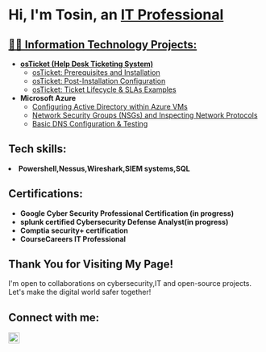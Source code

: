 <h1>Hi, I'm Tosin, an <a href="https://linkedin.com/in/tosineluyera"> IT Professional</h1>

<h2>👨‍💻 Information Technology Projects:</h2>

- <b>osTicket (Help Desk Ticketing System)</b>
  - [osTicket: Prerequisites and Installation](https://github.com/tosineluyera/osticket-prereqs)
  - [osTicket: Post-Installation Configuration](https://github.com/tosineluyera/post-install-config)
  - [osTicket: Ticket Lifecycle & SLAs Examples](https://github.com/tosineluyera/ticket-lifecycle)
- <b>Microsoft Azure</b>
  - [Configuring Active Directory within Azure VMs](https://github.com/tosineluyera/configure-ad)
  - [Network Security Groups (NSGs) and Inspecting Network Protocols](https://github.com/tosineluyera/azure-network-protocols)
  - [Basic DNS Configuration & Testing](https://github.com/tosineluyera/dns-config) 
</ul>





<h2>Tech skills:</h2>

</ul>
  
  <li><b>Powershell,Nessus,Wireshark,SIEM systems,SQL</li>


<h2>Certifications:</h2>
<ul>
  <li><b>Google Cyber Security Professional Certification</b> (in progress)</li>
  <li><b>splunk certified Cybersecurity Defense Analyst</b>(in progress)</b>
  <li><b>Comptia security+ certification</b>
  <li><b>CourseCareers IT Professional</b></li>
</ul>
 

<h2>Thank You for Visiting My Page!</h2>
<p>I'm open to collaborations on cybersecurity,IT and open-source projects. Let's make the digital world safer together!</p>

<h2>Connect with me:</h2>


[<img align="left" alt="tosin | LinkedIn" width="22px" src="https://cdn.jsdelivr.net/npm/simple-icons@v3/icons/linkedin.svg" />][linkedin]




[linkedin]: https://linkedin.com/in/tosineluyera
